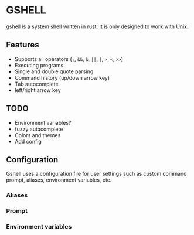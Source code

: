 # GSHELL

gshell is a system shell written in rust. It is only designed to work with Unix.

## Features
 - Supports all operators (`;`, `&&`,  `&`, `||`, `|`, `>`, `<`, `>>`)
 - Executing programs
 - Single and double quote parsing
 - Command history (up/down arrow key)
 - Tab autocomplete
 - left/right arrow key

## TODO
 - Environment variables?
 - fuzzy autocomplete
 - Colors and themes
 - Add config

 ## Configuration

 Gshell uses a configuration file for user settings such as custom command prompt, aliases, environment variables, etc.

 ### Aliases

 ### Prompt

 ### Environment variables
 
